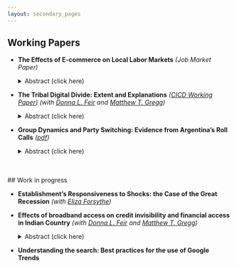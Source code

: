 ```yaml
---
layout: secondary_pages
---
```


## Working Papers



* **The Effects of E-commerce on Local Labor Markets** <!---*([pdf](/assets/Anahid_Bauer_JMP.pdf))*  [[SSRN]](https://ssrn.com/abstract=3020332) -->
	*(Job Market Paper)*
	
	<details>
  <summary> Abstract (click here) </summary><p>
	In the last two decades, the retail sector has experienced several changes: a sharp decline in the number of brick-and-mortar establishments, the entrance of online retailers, and the expansion of e-commerce. In this paper, I use data from County Business Patterns and the Current Population Survey to study the effects of e-commerce as the digital disruption in the retail sector. I exploit the variation in the enactment of state legislation, known as Amazon Tax, to measure the effect of reducing the price advantage of out-of-state online retail on local labor markets. Through an event study difference-in-difference approach, I find robust evidence that the enactment of Amazon tax increases both the ratio of employment to the working-age population as well as establishments to the population at the county level.</p></details>


* **The Tribal Digital Divide: Extent and Explanations** *([CICD Working Paper](https://www.minneapolisfed.org/research/cicd-working-paper-series/the-tribal-digital-divide-extent-and-explanations))*  <!---[[SSRN]](https://ssrn.com/abstract=3020332) -->
	*(with [Donna L. Feir](https://www.donnafeir.com/) and [Matthew T. Gregg](https://sites.google.com/prod/view/mattgregg))*
	
	<details>
  <summary>Abstract (click here)</summary><p>
	In this paper, we use three recently released nationwide data sets to establish the current state of the tribal digital divide. Toward that end, we develop an empirical approach to use geographies such as census block groups and ZCTAs to study the tribal digital inequities by comparing households on tribal land to neighboring households on non-tribal land. We find the tribal digital gap takes several forms. Households on tribal land are less likely to have internet at home and, when internet is available, have slower download and upload speeds on both fixed and mobile devices and more expensive basic broadband plans. We also find that, across many internet-related outcomes, traditional factors that drive the cost of broadband deployment -- low population density, lower incomes and lack of complementary infrastructure -- cannot account for the large differences in tribal broadband.</p></details>


* **Group Dynamics and Party Switching: Evidence from Argentina’s Roll Calls** *([pdf](/assets/Bauer_Group_dynamics_and_party_switching.pdf))* <!---[[SSRN]](https://ssrn.com/abstract=3020332) -->
	
	
	<details>
  <summary>Abstract (click here)</summary><p>
	Political parties are the nexus between voters and politicians. Legislative party switching not only distorts the representativeness of electoral results but also threatens the stability of the democratic system by obfuscating the electorate. In order to design policies that restore the representativeness of the political system, it is paramount to understand the determinants behind legislators’ behavior. Using a novel dynamic panel data set, constructed by collecting more than 420,000 votes from Argentina’s House of  Representatives, this paper studies party switching and group dynamics. This work estimates the relevance of individual and party characteristics as well as peers effects, power configuration and the possibility of remaining independent inside the Chamber as key features of legislator’s decision to switch. I find that party switching is an interdependent decision that relies more on same party peer effects than in different party peer effects. Ideological Distance, loyalty to party leaders, power of the party and the legislative cycle are important determinants of party switching. Moreover, increasing reputation costs of party switching is less effective at preventing it than promoting a transparent electoral process. By exploring the motives behind the switch, I find that party switchers have a higher probability of improving their ballot position compared to non switchers, suggesting that office seeking legislators have higher incentives to switch. Additionally, party switchers changed their voting behavior in the period close to their switching meeting, whereas non-switchers’ behavior was not affected by same party switches. Lastly I find that both office seeking and ideology seeking motivations affect the decision of a legislator to switch in their term.</p></details>
<br>



<br>
## Work in progress



* **Establishment’s Responsiveness to Shocks: the Case of the Great Recession** <!---*([pdf](/assets/proposal.pdf))*  [[SSRN]](https://ssrn.com/abstract=3020332) -->
	*(with [Eliza Forsythe](https://elizaforsythe.web.illinois.edu/))*
	
	


* **Effects of broadband access on credit invisibility and financial access in Indian Country** <!---*([pdf](/assets/proposal.pdf))* [[SSRN]](https://ssrn.com/abstract=3020332) -->
*(with [Donna L. Feir](https://www.donnafeir.com/) and [Matthew T. Gregg](https://sites.google.com/prod/view/mattgregg))*
	
	<details>
  <summary>Abstract (click here)</summary><p>
	More than 10% of US adults do not have a credit record at one of the three nationwide credit reporting companies (Brevoort, et al 2015). They are considered “credit invisible”. Credit invisibility is more common among minority and rural populations who tend to be more financially vulnerable and may have less access to traditional forms of credit. There is evidence that access to high-speed broadband internet is associated with reduced credit invisibility (Brevoort, et al 2018). The purpose of this work is to evaluate the effects of broadband deployment on financial access and credit invisibility, with special focus on Indian Country. We leverage the roll-out of several programs to expand broadband provision among rural areas and tribal lands that were part of the American Recovery and Reinvestment Act of 2009, through several agencies (RUS, NTIA and FCC) to shed light on whether efforts to increase access to broadband also increase access to credit and engagement in financial markets.</p></details>


* **Understanding the search: Best practices for the use of Google Trends** <!---*([pdf](/assets/GTrends.pdf))*  [[SSRN]](https://ssrn.com/abstract=3020332) -->


<br>



<br>

<!---## Other Publications

* **Municipal solid waste managment* Available [here](http://www.cepal.org/es/publicaciones/40271-la-matriz-insumo-producto-america-sur-principales-supuestos-consideraciones) (In Spanish). [Media](http://www.cepal.org/es/notas/la-cepal-ipea-publican-la-matriz-insumo-producto-america-sur)  -->

